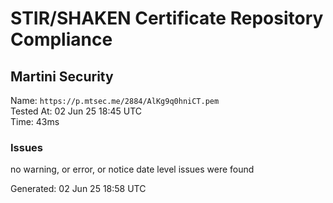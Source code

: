 # STIR/SHAKEN Certificate Repository Compliance

## Martini Security

Name: `https://p.mtsec.me/2884/AlKg9q0hniCT.pem`\
Tested At: 02 Jun 25 18:45 UTC\
Time: 43ms

### Issues

no warning, or error, or notice date level issues were found

Generated: 02 Jun 25 18:58 UTC